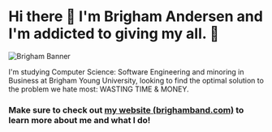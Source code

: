 # Hi there 👋 I'm Brigham Andersen and I'm addicted to giving my all. 💯

![Brigham Banner](https://raw.githubusercontent.com/brighamband/brighamband/main/linkedin-banner.png)

I'm studying Computer Science: Software Engineering and minoring in Business at Brigham Young University, looking to find the optimal solution to the problem we hate most:  WASTING TIME & MONEY. 

### Make sure to check out [my website (brighamband.com)](https://brighamband.com) to learn more about me and what I do!
